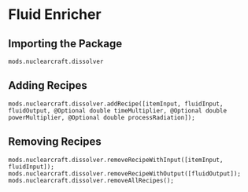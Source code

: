 # Fluid Enricher

## Importing the Package
`mods.nuclearcraft.dissolver`

## Adding Recipes
```zenscript
mods.nuclearcraft.dissolver.addRecipe([itemInput, fluidInput, fluidOutput, @Optional double timeMultiplier, @Optional double powerMultiplier, @Optional double processRadiation]);
```

## Removing Recipes
```zenscript
mods.nuclearcraft.dissolver.removeRecipeWithInput([itemInput, fluidInput]);
mods.nuclearcraft.dissolver.removeRecipeWithOutput([fluidOutput]);
mods.nuclearcraft.dissolver.removeAllRecipes();
```